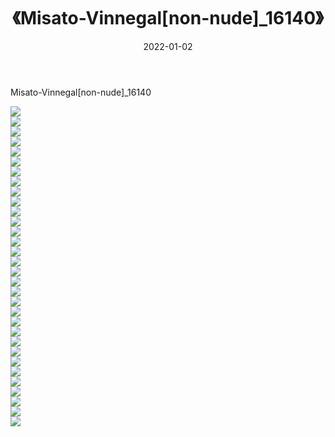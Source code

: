 ﻿---
layout: post
title:  《Misato-Vinnegal[non-nude]_16140》
date:   2022-01-02
img: http://imgx.orgx.ga/萝莉/2022/Misato-Vinnegal[non-nude]_16140/000.jpg
categories: [美女, 清纯, 唯美]
---

Misato-Vinnegal[non-nude]_16140

  ![](http://imgx.orgx.ga/萝莉/2022/Misato-Vinnegal[non-nude]_16140/001.jpg) <br> ![](http://imgx.orgx.ga/萝莉/2022/Misato-Vinnegal[non-nude]_16140/002.jpg) <br> ![](http://imgx.orgx.ga/萝莉/2022/Misato-Vinnegal[non-nude]_16140/003.jpg) <br> ![](http://imgx.orgx.ga/萝莉/2022/Misato-Vinnegal[non-nude]_16140/004.jpg) <br> ![](http://imgx.orgx.ga/萝莉/2022/Misato-Vinnegal[non-nude]_16140/005.jpg) <br> ![](http://imgx.orgx.ga/萝莉/2022/Misato-Vinnegal[non-nude]_16140/006.jpg) <br> ![](http://imgx.orgx.ga/萝莉/2022/Misato-Vinnegal[non-nude]_16140/007.jpg) <br> ![](http://imgx.orgx.ga/萝莉/2022/Misato-Vinnegal[non-nude]_16140/008.jpg) <br> ![](http://imgx.orgx.ga/萝莉/2022/Misato-Vinnegal[non-nude]_16140/009.jpg) <br> ![](http://imgx.orgx.ga/萝莉/2022/Misato-Vinnegal[non-nude]_16140/010.jpg) <br> ![](http://imgx.orgx.ga/萝莉/2022/Misato-Vinnegal[non-nude]_16140/011.jpg) <br> ![](http://imgx.orgx.ga/萝莉/2022/Misato-Vinnegal[non-nude]_16140/012.jpg) <br> ![](http://imgx.orgx.ga/萝莉/2022/Misato-Vinnegal[non-nude]_16140/013.jpg) <br> ![](http://imgx.orgx.ga/萝莉/2022/Misato-Vinnegal[non-nude]_16140/014.jpg) <br> ![](http://imgx.orgx.ga/萝莉/2022/Misato-Vinnegal[non-nude]_16140/015.jpg) <br> ![](http://imgx.orgx.ga/萝莉/2022/Misato-Vinnegal[non-nude]_16140/016.jpg) <br> ![](http://imgx.orgx.ga/萝莉/2022/Misato-Vinnegal[non-nude]_16140/017.jpg) <br> ![](http://imgx.orgx.ga/萝莉/2022/Misato-Vinnegal[non-nude]_16140/018.jpg) <br> ![](http://imgx.orgx.ga/萝莉/2022/Misato-Vinnegal[non-nude]_16140/019.jpg) <br> ![](http://imgx.orgx.ga/萝莉/2022/Misato-Vinnegal[non-nude]_16140/020.jpg) <br> ![](http://imgx.orgx.ga/萝莉/2022/Misato-Vinnegal[non-nude]_16140/021.jpg) <br> ![](http://imgx.orgx.ga/萝莉/2022/Misato-Vinnegal[non-nude]_16140/022.jpg) <br> ![](http://imgx.orgx.ga/萝莉/2022/Misato-Vinnegal[non-nude]_16140/023.jpg) <br> ![](http://imgx.orgx.ga/萝莉/2022/Misato-Vinnegal[non-nude]_16140/024.jpg) <br> ![](http://imgx.orgx.ga/萝莉/2022/Misato-Vinnegal[non-nude]_16140/025.jpg) <br> ![](http://imgx.orgx.ga/萝莉/2022/Misato-Vinnegal[non-nude]_16140/026.jpg) <br> ![](http://imgx.orgx.ga/萝莉/2022/Misato-Vinnegal[non-nude]_16140/027.jpg) <br> ![](http://imgx.orgx.ga/萝莉/2022/Misato-Vinnegal[non-nude]_16140/028.jpg) <br> ![](http://imgx.orgx.ga/萝莉/2022/Misato-Vinnegal[non-nude]_16140/029.jpg) <br> ![](http://imgx.orgx.ga/萝莉/2022/Misato-Vinnegal[non-nude]_16140/030.jpg) <br> ![](http://imgx.orgx.ga/萝莉/2022/Misato-Vinnegal[non-nude]_16140/031.jpg) <br> ![](http://imgx.orgx.ga/萝莉/2022/Misato-Vinnegal[non-nude]_16140/032.jpg) <br>